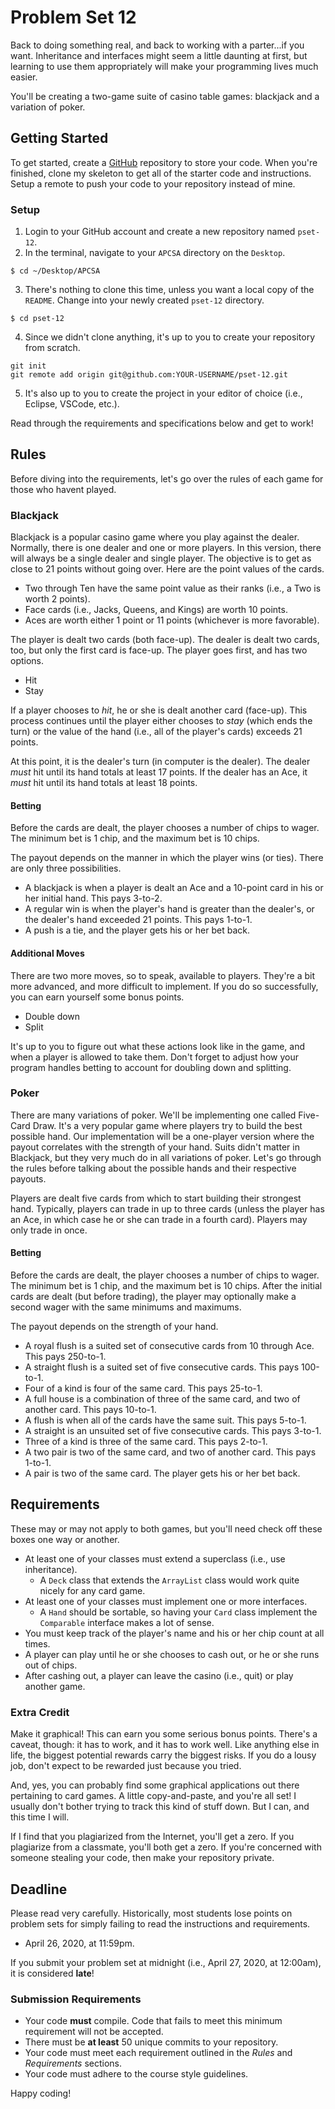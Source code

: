 # Problem Set 12

Back to doing something real, and back to working with a parter...if you want. Inheritance and interfaces might seem a little daunting at first, but learning to use them appropriately will make your programming lives much easier.

You'll be creating a two-game suite of casino table games: blackjack and a variation of poker.

## Getting Started

To get started, create a [GitHub](https://github.com/) repository to store your code. When you're finished, clone my skeleton to get all of the starter code and instructions. Setup a remote to push your code to your repository instead of mine.

### Setup

1. Login to your GitHub account and create a new repository named `pset-12`.
2. In the terminal, navigate to your `APCSA` directory on the `Desktop`.
```
$ cd ~/Desktop/APCSA
```
3. There's nothing to clone this time, unless you want a local copy of the `README`. Change into your newly created `pset-12` directory.
```
$ cd pset-12
```
4. Since we didn't clone anything, it's up to you to create your repository from scratch.
```
git init
git remote add origin git@github.com:YOUR-USERNAME/pset-12.git
```
5. It's also up to you to create the project in your editor of choice (i.e., Eclipse, VSCode, etc.).

Read through the requirements and specifications below and get to work!

## Rules

Before diving into the requirements, let's go over the rules of each game for those who havent played.

### Blackjack

Blackjack is a popular casino game where you play against the dealer. Normally, there is one dealer and one or more players. In this version, there will always be a single dealer and single player. The objective is to get as close to 21 points without going over. Here are the point values of the cards.

 * Two through Ten have the same point value as their ranks (i.e., a Two is worth 2 points).
 * Face cards (i.e., Jacks, Queens, and Kings) are worth 10 points.
 * Aces are worth either 1 point or 11 points (whichever is more favorable).

The player is dealt two cards (both face-up). The dealer is dealt two cards, too, but only the first card is face-up. The player goes first, and has two options.

 * Hit
 * Stay
 
If a player chooses to *hit*, he or she is dealt another card (face-up). This process continues until the player either chooses to *stay* (which ends the turn) or the value of the hand (i.e., all of the player's cards) exceeds 21 points.

At this point, it is the dealer's turn (in computer is the dealer). The dealer *must* hit until its hand totals at least 17 points. If the dealer has an Ace, it *must* hit until its hand totals at least 18 points.

#### Betting

Before the cards are dealt, the player chooses a number of chips to wager. The minimum bet is 1 chip, and the maximum bet is 10 chips.

The payout depends on the manner in which the player wins (or ties). There are only three possibilities.

 * A blackjack is when a player is dealt an Ace and a 10-point card in his or her initial hand. This pays 3-to-2.
 * A regular win is when the player's hand is greater than the dealer's, or the dealer's hand exceeded 21 points. This pays 1-to-1.
 * A push is a tie, and the player gets his or her bet back.

#### Additional Moves

There are two more moves, so to speak, available to players. They're a bit more advanced, and more difficult to implement. If you do so successfully, you can earn yourself some bonus points.

 * Double down
 * Split
 
It's up to you to figure out what these actions look like in the game, and when a player is allowed to take them. Don't forget to adjust how your program handles betting to account for doubling down and splitting.

### Poker

There are many variations of poker. We'll be implementing one called Five-Card Draw. It's a very popular game where players try to build the best possible hand. Our implementation will be a one-player version where the payout correlates with the strength of your hand. Suits didn't matter in Blackjack, but they very much do in all variations of poker. Let's go through the rules before talking about the possible hands and their respective payouts.

Players are dealt five cards from which to start building their strongest hand. Typically, players can trade in up to three cards (unless the player has an Ace, in which case he or she can trade in a fourth card). Players may only trade in once.

#### Betting

Before the cards are dealt, the player chooses a number of chips to wager. The minimum bet is 1 chip, and the maximum bet is 10 chips. After the initial cards are dealt (but before trading), the player may optionally make a second wager with the same minimums and maximums.

The payout depends on the strength of your hand.

 * A royal flush is a suited set of consecutive cards from 10 through Ace. This pays 250-to-1.
 * A straight flush is a suited set of five consecutive cards. This pays 100-to-1.
 * Four of a kind is four of the same card. This pays 25-to-1.
 * A full house is a combination of three of the same card, and two of another card. This pays 10-to-1.
 * A flush is when all of the cards have the same suit. This pays 5-to-1.
 * A straight is an unsuited set of five consecutive cards. This pays 3-to-1.
 * Three of a kind is three of the same card. This pays 2-to-1.
 * A two pair is two of the same card, and two of another card. This pays 1-to-1.
 * A pair is two of the same card. The player gets his or her bet back.
 
## Requirements

These may or may not apply to both games, but you'll need check off these boxes one way or another.

 * At least one of your classes must extend a superclass (i.e., use inheritance).
    * A `Deck` class that extends the `ArrayList` class would work quite nicely for any card game.
 * At least one of your classes must implement one or more interfaces.
    * A `Hand` should be sortable, so having your `Card` class implement the `Comparable` interface makes a lot of sense.
 * You must keep track of the player's name and his or her chip count at all times.
 * A player can play until he or she chooses to cash out, or he or she runs out of chips.
 * After cashing out, a player can leave the casino (i.e., quit) or play another game.

### Extra Credit

Make it graphical! This can earn you some serious bonus points. There's a caveat, though: it has to work, and it has to work well. Like anything else in life, the biggest potential rewards carry the biggest risks. If you do a lousy job, don't expect to be rewarded just because you tried.

And, yes, you can probably find some graphical applications out there pertaining to card games. A little copy-and-paste, and you're all set! I usually don't bother trying to track this kind of stuff down. But I can, and this time I will.

If I find that you plagiarized from the Internet, you'll get a zero. If you plagiarize from a classmate, you'll both get a zero. If you're concerned with someone stealing your code, then make your repository private.

## Deadline

Please read very carefully. Historically, most students lose points on problem sets for simply failing to read the instructions and requirements.

* April 26, 2020, at 11:59pm.

If you submit your problem set at midnight (i.e., April 27, 2020, at 12:00am), it is considered **late**!

### Submission Requirements

* Your code **must** compile. Code that fails to meet this minimum requirement will not be accepted.
* There must be **at least** 50 unique commits to your repository.
* Your code must meet each requirement outlined in the *Rules* and *Requirements* sections.
* Your code must adhere to the course style guidelines.

Happy coding!
